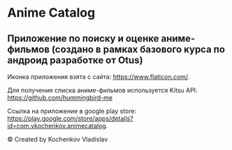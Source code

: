# Anime Catalog

## Приложение по поиску и оценке аниме-фильмов (создано в рамках базового курса по андроид разработке от Otus)

Иконка приложения взята с сайта: https://www.flaticon.com/. 

Для получения списка аниме-фильмов используется Kitsu API: https://github.com/hummingbird-me

Ссылка на приложение в google play store: https://play.google.com/store/apps/details?id=com.vkochenkov.animecatalog.

© Created by Kochenkov Vladislav
